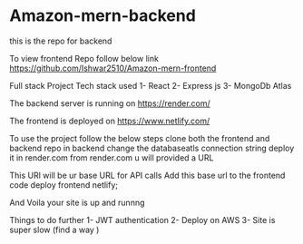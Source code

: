 # Amazon-mern-backend
this is the repo for backend

To view frontend Repo follow below link
https://github.com/Ishwar2510/Amazon-mern-frontend


Full stack Project
Tech stack used
1- React
2- Express js
3- MongoDb Atlas

The backend server is running on 
https://render.com/

The frontend is deployed on 
https://www.netlify.com/

To use the project follow the below steps
clone both the frontend  and backend repo 
in backend change the databaseatls  connection string
deploy it in render.com
from render.com u will provided a URL

This URl will be ur base URL for API calls
Add this base url to the frontend code 
deploy frontend netlify;

And Voila your site is up and runnng




Things to do further
1- JWT authentication
2- Deploy on AWS
3- Site is super slow (find a way )
